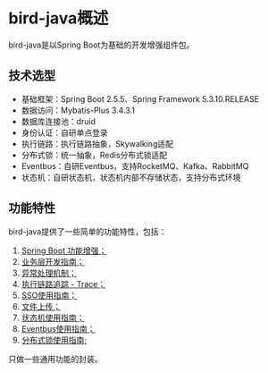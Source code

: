 # bird-java概述

bird-java是以Spring Boot为基础的开发增强组件包。

## 技术选型

 - 基础框架：Spring Boot 2.5.5、Spring Framework 5.3.10.RELEASE
 - 数据访问：Mybatis-Plus 3.4.3.1
 - 数据库连接池：druid
 - 身份认证：自研单点登录
 - 执行链路：执行链路抽象，Skywalking适配
 - 分布式锁：统一抽象，Redis分布式锁适配
 - Eventbus：自研Eventbus，支持RocketMQ、Kafka、RabbitMQ
 - 状态机：自研状态机，状态机内部不存储状态，支持分布式环境

## 功能特性

bird-java提供了一些简单的功能特性，包括：

 1. [Spring Boot 功能增强；](https://www.yuque.com/docs/share/8d949746-6ab5-4adc-881a-f353b4a47fe7)
 2. [业务层开发指南；](https://www.yuque.com/docs/share/14674a56-de0b-4b0f-b6e7-249456a47f90)
 3. [异常处理机制；](https://www.yuque.com/docs/share/904c95ee-61ac-4c3a-9448-b2d3cd0310e6)
 4. [执行链路追踪 - Trace；](https://www.yuque.com/docs/share/24986ccd-0153-46ec-9720-6ea03ded7edb)
 5. [SSO使用指南；](https://www.yuque.com/docs/share/e9f0720a-c18a-4c26-88f6-0c3be6b99cb5)
 6. [文件上传；](https://www.yuque.com/docs/share/7bce3f28-fe1c-4f29-889e-d1dc9056be73)
 7. [状态机使用指南；](https://www.yuque.com/docs/share/4373d6b9-bd3f-49b9-93d9-d2f0f74acfbc)
 8. [Eventbus使用指南；](https://www.yuque.com/docs/share/3ddd2558-b6ea-4d55-b8cc-aa60cdd2d1ef)
 9. [分布式锁使用指南;](https://www.yuque.com/docs/share/904b1677-9308-40cc-af38-b32586eb093a)
 

 只做一些通用功能的封装。

